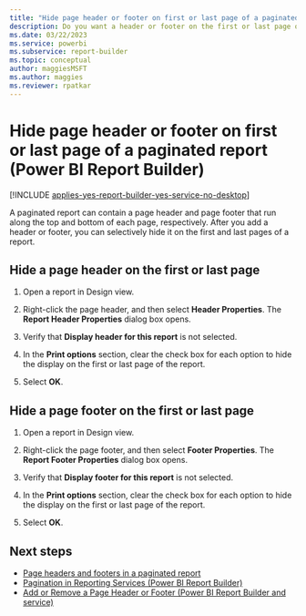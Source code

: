 ```yaml
---
title: "Hide page header or footer on first or last page of a paginated report"
description: Do you want a header or footer on the first or last page of your report? If not, find out how to turn off display of the header or footer in Power BI Report Builder.
ms.date: 03/22/2023
ms.service: powerbi
ms.subservice: report-builder
ms.topic: conceptual
author: maggiesMSFT
ms.author: maggies
ms.reviewer: rpatkar
---
```


# Hide page header or footer on first or last page of a paginated report (Power BI Report Builder)

[!INCLUDE [applies-yes-report-builder-yes-service-no-desktop](../../includes/applies-yes-report-builder-yes-service-no-desktop.md)]

A paginated report can contain a page header and page footer that run along the top and bottom of each page, respectively. After you add a header or footer, you can selectively hide it on the first and last pages of a report.
  
## Hide a page header on the first or last page  
  
1. Open a report in Design view.  
  
1. Right-click the page header, and then select **Header Properties**. The **Report Header Properties** dialog box opens.  
  
1. Verify that **Display header for this report** is not selected.  
  
1. In the **Print options** section, clear the check box for each option to hide the display on the first or last page of the report.  
  
1. Select **OK**.
  
## Hide a page footer on the first or last page  
  
1. Open a report in Design view.  
  
1. Right-click the page footer, and then select **Footer Properties**. The **Report Footer Properties** dialog box opens.  
  
1. Verify that **Display footer for this report** is not selected.  
  
1. In the **Print options** section, clear the check box for each option to hide the display on the first or last page of the report.  
  
1. Select **OK**.
  
## Next steps

- [Page headers and footers in a paginated report](page-headers-footers-report-builder-service.md)  
- [Pagination in Reporting Services &#40;Power BI Report Builder&#41;](/sql/reporting-services/report-design/pagination-in-reporting-services-report-builder-and-ssrs)
- [Add or Remove a Page Header or Footer &#40;Power BI Report Builder and service&#41;](./add-remove-page-header-footer-report-builder-service.md)
